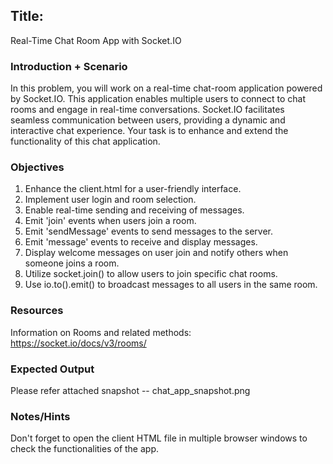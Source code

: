## Title:

Real-Time Chat Room App with Socket.IO

### Introduction + Scenario

In this problem, you will work on a real-time chat-room application powered by Socket.IO. This application enables multiple users to connect to chat rooms and engage in real-time conversations. Socket.IO facilitates seamless communication between users, providing a dynamic and interactive chat experience. Your task is to enhance and extend the functionality of this chat application.

### Objectives

1. Enhance the client.html for a user-friendly interface.
2. Implement user login and room selection.
3. Enable real-time sending and receiving of messages.
4. Emit 'join' events when users join a room.
5. Emit 'sendMessage' events to send messages to the server.
6. Emit 'message' events to receive and display messages.
7. Display welcome messages on user join and notify others when someone joins a room.
8. Utilize socket.join() to allow users to join specific chat rooms.
9. Use io.to().emit() to broadcast messages to all users in the same room.

### Resources

Information on Rooms and related methods: https://socket.io/docs/v3/rooms/

### Expected Output

Please refer attached snapshot -- chat_app_snapshot.png

### Notes/Hints

Don't forget to open the client HTML file in multiple browser windows to check the functionalities of the app.
